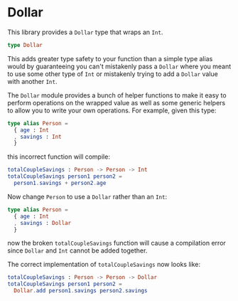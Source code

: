 # Dollar

This library provides a `Dollar` type that wraps an `Int`.

```elm
type Dollar
```

 This adds greater type safety to your function than a simple type alias would
by guaranteeing you can't mistakenly pass a `Dollar` where you meant to use some
other type of `Int` or mistakenly trying to add a `Dollar` value with another
`Int`.

The `Dollar` module provides a bunch of helper functions to make it easy to
perform operations on the wrapped value as well as some generic helpers to allow
you to write your own operations. For example, given this type:

```elm
type alias Person =
  { age : Int
  , savings : Int
  }
```

this incorrect function will compile:

```elm
totalCoupleSavings : Person -> Person -> Int
totalCoupleSavings person1 person2 =
  person1.savings + person2.age
```


Now change `Person` to use a `Dollar` rather than an `Int`:

```elm
type alias Person =
  { age : Int
  , savings : Dollar
  }
```

now the broken `totalCoupleSavings` function will cause a compilation error
since `Dollar` and `Int` cannot be added together.

The correct implementation of `totalCoupleSavings` now looks like:

```elm
totalCoupleSavings : Person -> Person -> Dollar
totalCoupleSavings person1 person2 =
  Dollar.add person1.savings person2.savings
```

